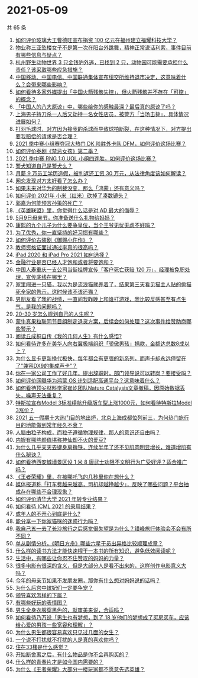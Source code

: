 # 2021-05-09

共 65 条

<!-- BEGIN -->
<!-- 最后更新时间 Sun May 09 2021 08:05:04 GMT+0800 (China Standard Time) -->

1. [如何评价玻璃大王曹德旺宣布捐资 100
   亿元在福州建立福耀科技大学？](https://www.zhihu.com/question/457562649)
2. [物业称三亚坠楼女子不是第一次在阳台外跳舞，精神正常说话利索，事件目前有哪些信息与疑点？](https://www.zhihu.com/question/458317199)
3. [杭州野生动物世界 3 只金钱豹外逃，已找到 2
   只，动物园可能需要承担什么责任？该采取哪些应急措施？](https://www.zhihu.com/question/458351546)
4. [中国移动、中国电信、中国联通集体宣布纽交所维持退市决定，这意味着什么？会带来哪些影响？](https://www.zhihu.com/question/458322456)
5. [如何看待多家外媒提出「中国火箭残骸失控」，但火箭残骸并不存在「可控」的概念？](https://www.zhihu.com/question/458384867)
6. [「中国人的八大原谅」中，哪些给你的感触最深？最后真的原谅了吗？](https://www.zhihu.com/question/458322564)
7. [上海男子持刀杀一人后又劫持一名女性店员，被警方「当场击毙」，具体情况进展如何？](https://www.zhihu.com/question/458381524)
8. [打羽毛球时，对方因为接我的杀球而导致球拍断裂，在这种情况下，对方提出要我赔偿的请求是否合理？](https://www.zhihu.com/question/458085942)
9. [2021 季中赛小组赛夺冠大热门 DK 险胜外卡队
   DFM，如何评价这场比赛？](https://www.zhihu.com/question/458430509)
10. [如何评价泰剧《禁忌女孩》第二季？](https://www.zhihu.com/question/458258491)
11. [2021 季中赛 RNG 1:0 UOL
    小组四连胜，如何评价这场比赛？](https://www.zhihu.com/question/458401089)
12. [警犬知道自己是警犬么？](https://www.zhihu.com/question/286005319)
13. [月薪 9 万员工学历造假，被判返还工资 30
    万元，从法律角度该如何解读？](https://www.zhihu.com/question/458409677)
14. [网恋发现对方太好看了怎么办？](https://www.zhihu.com/question/441357680)
15. [如果未来对华为的制裁没变，那么「鸿蒙」还有意义吗？](https://www.zhihu.com/question/458261749)
16. [如何评价 2021年 小米（红米）砍掉了凑数镜头？](https://www.zhihu.com/question/458171647)
17. [郭嘉为何能预言孙策的死亡？](https://www.zhihu.com/question/23022586)
18. [《英雄联盟》里，你觉得什么话是对 AD 最大的侮辱？](https://www.zhihu.com/question/457722320)
19. [5月9日母亲节，你准备送什么礼物给妈妈？](https://www.zhihu.com/question/458238204)
20. [康熙的九个儿子为什么要争皇位，当个王爷无忧无虑不好吗？](https://www.zhihu.com/question/359062106)
21. [为了优秀，你一直坚持的好习惯有哪些？](https://www.zhihu.com/question/452488029)
22. [如何评价古装剧《御赐小仵作》？](https://www.zhihu.com/question/457117887)
23. [教师资格证面试通过率真的很高吗？](https://www.zhihu.com/question/435289719)
24. [iPad 2020 和 iPad Pro 2021 如何选择？](https://www.zhihu.com/question/458086760)
25. [金融行业是否已经人才饱和或者将要饱和？](https://www.zhihu.com/question/267950320)
26. [中国人寿重庆一支公司当街挂牌宣传「客户死亡获赔 120
    万」，经理被免职处理，宣传底线在哪里？](https://www.zhihu.com/question/458335443)
27. [家里闯进一只猫，我以为是流浪猫就养着了，结果第三天看见猫主人贴的偷猫死全家的告示，这时候该不该还猫？](https://www.zhihu.com/question/458067326)
28. [男朋友看了我的战绩，一直问我昨晚上和谁打游戏，我比较反感甚至有点生气，是我的问题吗？](https://www.zhihu.com/question/457084853)
29. [20-30 岁怎么规划自己的人生呢？](https://www.zhihu.com/question/303781246)
30. [蒙牛真果粒联同节目组制定退货方案，后续会如何处理？这次事件给赞助商哪些警示？](https://www.zhihu.com/question/458355922)
31. [阅读丘成桐自传《我的几何人生》有什么感悟?](https://www.zhihu.com/question/452153948)
32. [如何看待许多在美华人向右翼极端组织「骄傲男孩」捐款，金额达总数8成以上？](https://www.zhihu.com/question/458277293)
33. [为什么显卡更新换代极快，每年都会有更强的新系列，而声卡却永远停留在了"兼容DX9的集成声卡"？](https://www.zhihu.com/question/458007412)
34. [你在一家公司工作了好几年，提出辞职时，部门领导说可以转岗？要接受吗？](https://www.zhihu.com/question/454570545)
35. [如何评价网曝华为鸿蒙 OS 计划适配高通平台？这意味着什么？](https://www.zhihu.com/question/458227978)
36. [如何看待顶尖材料学家崔屹团队Nature
    Catalysis文章撤稿，因原始数据丢失，噪声无法重复？](https://www.zhihu.com/question/458152727)
37. [特斯拉宣布Model 3标准续航升级版车型上涨1000元，如何看待特斯拉Model
    3涨价？](https://www.zhihu.com/question/458323631)
38. [2021
    五一假期十大热门目的地出炉，北京上海成都位列前三，为何热门旅行目的地能做到常年经久不衰？](https://www.zhihu.com/question/458249774)
39. [人脑由粒子构成，而粒子遵循物理规律，那人的意识还自由吗？](https://www.zhihu.com/question/450868629)
40. [内娱有哪些颜值堪称神仙却不火的爱豆?](https://www.zhihu.com/question/439659001)
41. [为什么几乎天天去键身房撸铁，连续半年了还不见肌肉明显增长，难道增肌有什么秘诀？](https://www.zhihu.com/question/344778141)
42. [如何看待西安城墙景区设 1 米 8
    唐武士劝阻不文明行为广受好评？适合推广吗？](https://www.zhihu.com/question/458013084)
43. [《王者荣耀》里，在被哪吒飞的几秒里你在想什么？](https://www.zhihu.com/question/457960562)
44. [媒体报道称「打车费越来越高，司机却越挣越少」，反映了哪些问题？平台抽成存在哪些不合理现象？](https://www.zhihu.com/question/458224652)
45. [如何评价清华大学 2021 年转专业结果？](https://www.zhihu.com/question/455564234)
46. [如何看待 ICML 2021 的录用结果？](https://www.zhihu.com/question/458018028)
47. [成年人的不开心到底是什么?](https://www.zhihu.com/question/457811806)
48. [能分享一下你家猫咪的迷惑行为吗？](https://www.zhihu.com/question/457690584)
49. [我自己五一去了长沙旅行之后感觉很失望是为什么？错峰旅行体验会不会有所不同？](https://www.zhihu.com/question/458141426)
50. [单从剧情分析，《明日方舟》哪些六星干员出异格比较顺理成章？](https://www.zhihu.com/question/458079671)
51. [什么样的读书方法才能快速榨干一本书的所有知识，避免低效阅读呢？](https://www.zhihu.com/question/377547324)
52. [生活中，有哪些让你忍不住赞叹的妈妈的力量？](https://www.zhihu.com/question/458323560)
53. [很多电影有很深的含义，但是大部分人是看不出来的，这样创作电影意义大吗？](https://www.zhihu.com/question/438741204)
54. [今年的母亲节如果不发朋友圈，那你有什么想对妈妈说的话吗？](https://www.zhihu.com/question/458321063)
55. [为什么后宫中嫔妃们一定要争宠？](https://www.zhihu.com/question/293865460)
56. [领导喜欢怎样的下属？](https://www.zhihu.com/question/288797213)
57. [有哪些好玩的表情图？](https://www.zhihu.com/question/31090236)
58. [男生全身衣服穿黑色的，就审美来说，合适吗？](https://www.zhihu.com/question/26534749)
59. [如何看待乃万说「男生也有梦想，到了 18
    岁他们的梦想成了买房买车，应该给心爱的男孩一些宽容和理解」？](https://www.zhihu.com/question/458072558)
60. [为什么男生都很容易喜欢只见过几面的女生？](https://www.zhihu.com/question/300699970)
61. [一个说不打扰就不打扰的人是真的喜欢你吗？](https://www.zhihu.com/question/455719746)
62. [住在33楼是什么感觉？](https://www.zhihu.com/question/452537568)
63. [开始断舍离之后，有什么物品是你不会再购买的？](https://www.zhihu.com/question/457895008)
64. [什么样的青春片才是如今国内需要的？](https://www.zhihu.com/question/30589916)
65. [为什么《王者荣耀》大部分一楼玩家都不愿意先选英雄？](https://www.zhihu.com/question/457720588)

<!-- END -->
